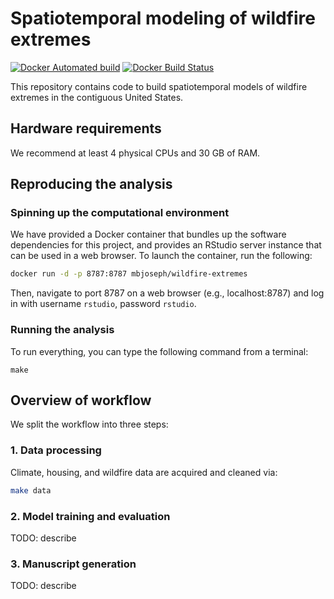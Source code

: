 # Spatiotemporal modeling of wildfire extremes

[![Docker Automated build](https://img.shields.io/docker/automated/mbjoseph/wildfire-extremes.svg)](https://hub.docker.com/r/mbjoseph/wildfire-extremes/)
[![Docker Build Status](https://img.shields.io/docker/build/mbjoseph/wildfire-extremes.svg)](https://hub.docker.com/r/mbjoseph/wildfire-extremes/)


This repository contains code to build spatiotemporal models of wildfire extremes in the contiguous United States. 

## Hardware requirements

We recommend at least 4 physical CPUs and 30 GB of RAM. 

## Reproducing the analysis

### Spinning up the computational environment

We have provided a Docker container that bundles up the software dependencies for this project, and provides an RStudio server instance that can be used in a web browser. 
To launch the container, run the following:

```bash
docker run -d -p 8787:8787 mbjoseph/wildfire-extremes
```

Then, navigate to port 8787 on a web browser (e.g., localhost:8787) and log in with username `rstudio`, password `rstudio`. 

### Running the analysis

To run everything, you can type the following command from a terminal: 

```
make
```

## Overview of workflow

We split the workflow into three steps: 

### 1. Data processing 

Climate, housing, and wildfire data are acquired and cleaned via:

```bash
make data
```

### 2. Model training and evaluation

TODO: describe

### 3. Manuscript generation

TODO: describe
